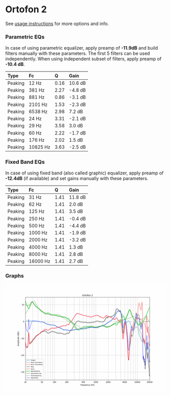 # Ortofon 2
See [usage instructions](https://github.com/jaakkopasanen/AutoEq#usage) for more options and info.

### Parametric EQs
In case of using parametric equalizer, apply preamp of **-11.9dB** and build filters manually
with these parameters. The first 5 filters can be used independently.
When using independent subset of filters, apply preamp of **-10.4 dB**.

| Type    | Fc       |    Q | Gain    |
|:--------|:---------|:-----|:--------|
| Peaking | 12 Hz    | 0.16 | 10.6 dB |
| Peaking | 381 Hz   | 2.27 | -4.8 dB |
| Peaking | 881 Hz   | 0.86 | -3.1 dB |
| Peaking | 2101 Hz  | 1.53 | -2.3 dB |
| Peaking | 6538 Hz  | 2.98 | 7.2 dB  |
| Peaking | 24 Hz    | 3.31 | -2.1 dB |
| Peaking | 29 Hz    | 3.58 | 3.0 dB  |
| Peaking | 60 Hz    | 2.22 | -1.7 dB |
| Peaking | 176 Hz   | 2.02 | 1.5 dB  |
| Peaking | 10825 Hz | 3.63 | -2.5 dB |

### Fixed Band EQs
In case of using fixed band (also called graphic) equalizer, apply preamp of **-12.4dB**
(if available) and set gains manually with these parameters.

| Type    | Fc       |    Q | Gain    |
|:--------|:---------|:-----|:--------|
| Peaking | 31 Hz    | 1.41 | 11.8 dB |
| Peaking | 62 Hz    | 1.41 | 2.0 dB  |
| Peaking | 125 Hz   | 1.41 | 3.5 dB  |
| Peaking | 250 Hz   | 1.41 | -0.4 dB |
| Peaking | 500 Hz   | 1.41 | -4.4 dB |
| Peaking | 1000 Hz  | 1.41 | -1.9 dB |
| Peaking | 2000 Hz  | 1.41 | -3.2 dB |
| Peaking | 4000 Hz  | 1.41 | 1.3 dB  |
| Peaking | 8000 Hz  | 1.41 | 2.8 dB  |
| Peaking | 16000 Hz | 1.41 | 2.7 dB  |

### Graphs
![](./Ortofon%202.png)